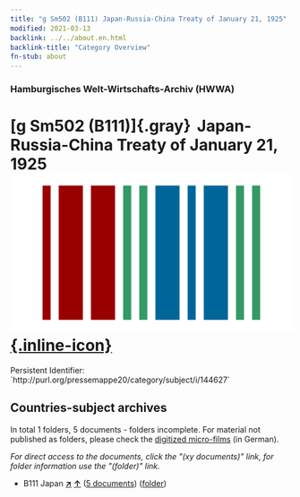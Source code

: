 ```yaml
---
title: "g Sm502 (B111) Japan-Russia-China Treaty of January 21, 1925"
modified: 2021-03-13
backlink: ../../about.en.html
backlink-title: "Category Overview"
fn-stub: about
---
```


### Hamburgisches Welt-Wirtschafts-Archiv (HWWA)

# [g Sm502 (B111)]{.gray}&#8201; Japan-Russia-China Treaty of January 21, 1925 &#160; [![Wikidata](/images/Wikidata-logo.svg "Wikidata"){.inline-icon}](http://www.wikidata.org/entity/Q104699699)

<div class="hint">Persistent Identifier: `http://purl.org/pressemappe20/category/subject/i/144627`</div>







## Countries-subject archives





In total 1 folders, 5 documents - folders incomplete.
For material not published as folders, please check the [digitized micro-films](/film/h1_sh.de.html) (in German).

_For direct access to the documents, click the "(xy documents)" link, for folder information use the "(folder)" link._


- B111 Japan [**&nearr;**](../../../geo/i/141272/about.en.html "Japan (all folders)") [**&uarr;**](../../../geo/about.en.html#B111 "Country category system") (<a href="https://pm20.zbw.eu/iiifview/folder/sh/141272,144627" title="about: Japan : Japan-Russia-China Treaty of January 21, 1925" target="_blank">5 documents</a>) ([folder](../../../../folder/sh/1412xx/141272/1446xx/144627/about.en.html))








